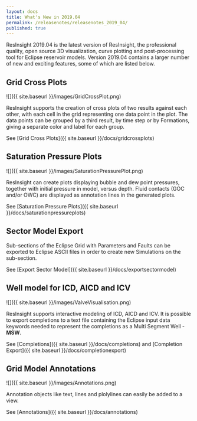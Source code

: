 ```yaml
---
layout: docs
title: What's New in 2019.04
permalink: /releasenotes/releasenotes_2019_04/
published: true
---
```


ResInsight 2019.04 is the latest version of ResInsight, the professional quality, open source 3D visualization, curve plotting and post-processing tool for Eclipse reservoir models. Version 2019.04 contains a larger number of new and exciting features, some of which are listed below.

## Grid Cross Plots
![]({{ site.baseurl }}/images/GridCrossPlot.png)

ResInsight supports the creation of cross plots of two results against each other, with each cell in the grid representing one data point in the plot. The data points can be grouped by a third result, by time step or by Formations, giving a separate color and label for each group.

See [Grid Cross Plots]({{ site.baseurl }}/docs/gridcrossplots)

## Saturation Pressure Plots
![]({{ site.baseurl }}/images/SaturationPressurePlot.png)

ResInsight can create plots displaying bubble and dew point pressures, together with initial pressure in model, versus depth. Fluid contacts (GOC and/or OWC) are displayed as annotation lines in the generated plots.

See [Saturation Pressure Plots]({{ site.baseurl }}/docs/saturationpressureplots)

## Sector Model Export

Sub-sections of the Eclipse Grid with Parameters and Faults can be exported to Eclipse ASCII files in order to create new Simulations on the sub-section.

See [Export Sector Model]({{ site.baseurl }}/docs/exportsectormodel)

## Well model for ICD, AICD and ICV
![]({{ site.baseurl }}/images/ValveVisualisation.png)

ResInsight supports interactive modeling of ICD, AICD and ICV. It is possible to export completions to a text file containing the Eclipse input data keywords needed to represent the completions as a Multi Segment Well - **MSW**. 

See [Completions]({{ site.baseurl }}/docs/completions) and  [Completion Export]({{ site.baseurl }}/docs/completionexport)

## Grid Model Annotations
![]({{ site.baseurl }}/images/Annotations.png)

Annotation objects like text, lines and plolylines can easily be added to a view.

See [Annotations]({{ site.baseurl }}/docs/annotations)
